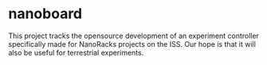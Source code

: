 # nanoboard
This project tracks the opensource development of an experiment controller specifically made for NanoRacks projects on the ISS. Our hope is that it will also be useful for terrestrial experiments.
